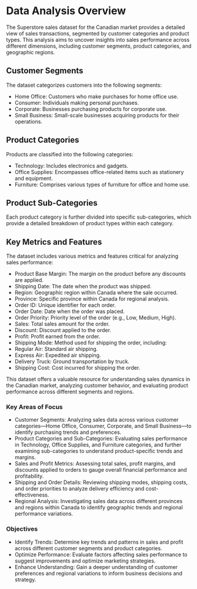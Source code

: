 # Data Analysis Overview
The Superstore sales dataset for the Canadian market provides a detailed view of sales transactions, segmented by customer categories and product types. This analysis aims to uncover insights into sales performance across different dimensions, including customer segments, product categories, and geographic regions.

## Customer Segments
The dataset categorizes customers into the following segments:

- Home Office: Customers who make purchases for home office use.
- Consumer: Individuals making personal purchases.
- Corporate: Businesses purchasing products for corporate use.
- Small Business: Small-scale businesses acquiring products for their operations.

## Product Categories
Products are classified into the following categories:
- Technology: Includes electronics and gadgets.
- Office Supplies: Encompasses office-related items such as stationery and equipment.
- Furniture: Comprises various types of furniture for office and home use.

## Product Sub-Categories
Each product category is further divided into specific sub-categories, which provide a detailed breakdown of product types within each category.

## Key Metrics and Features
The dataset includes various metrics and features critical for analyzing sales performance:
- Product Base Margin: The margin on the product before any discounts are applied.
- Shipping Date: The date when the product was shipped.
- Region: Geographic region within Canada where the sale occurred.
- Province: Specific province within Canada for regional analysis.
- Order ID: Unique identifier for each order.
- Order Date: Date when the order was placed.
- Order Priority: Priority level of the order (e.g., Low, Medium, High).
- Sales: Total sales amount for the order.
- Discount: Discount applied to the order.
- Profit: Profit earned from the order.
- Shipping Mode: Method used for shipping the order, including:
- Regular Air: Standard air shipping.
- Express Air: Expedited air shipping.
- Delivery Truck: Ground transportation by truck.
- Shipping Cost: Cost incurred for shipping the order.
  
This dataset offers a valuable resource for understanding sales dynamics in the Canadian market, analyzing customer behavior, and evaluating product performance across different segments and regions.

### Key Areas of Focus
- Customer Segments: Analyzing sales data across various customer categories—Home Office, Consumer, Corporate, and Small Business—to identify purchasing trends and preferences.
- Product Categories and Sub-Categories: Evaluating sales performance in Technology, Office Supplies, and Furniture categories, and further examining sub-categories to understand product-specific trends and margins.
- Sales and Profit Metrics: Assessing total sales, profit margins, and discounts applied to orders to gauge overall financial performance and profitability.
- Shipping and Order Details: Reviewing shipping modes, shipping costs, and order priorities to analyze delivery efficiency and cost-effectiveness.
- Regional Analysis: Investigating sales data across different provinces and regions within Canada to identify geographic trends and regional performance variations.

### Objectives
- Identify Trends: Determine key trends and patterns in sales and profit across different customer segments and product categories.
- Optimize Performance: Evaluate factors affecting sales performance to suggest improvements and optimize marketing strategies.
- Enhance Understanding: Gain a deeper understanding of customer preferences and regional variations to inform business decisions and strategy.
